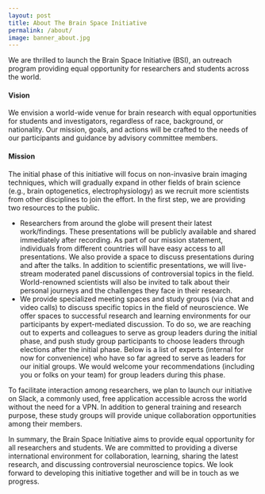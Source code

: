 ```yaml
---
layout: post
title: About The Brain Space Initiative
permalink: /about/
image: banner_about.jpg
---
```


We are thrilled to launch the Brain Space Initiative (BSI), an outreach program providing equal opportunity for researchers and students across the world. 

####  Vision
We envision a world-wide venue for brain research with equal opportunities for students and investigators, regardless of race, background, or nationality. Our mission, goals, and actions will be crafted to the needs of our participants and guidance by advisory committee members. 

#### Mission
The initial phase of this initiative will focus on non-invasive brain imaging techniques, which will gradually expand in other fields of brain science (e.g., brain optogenetics, electrophysiology) as we recruit more scientists from other disciplines to join the effort. In the first step, we are providing two resources to the public. 
- Researchers from around the globe will present their latest work/findings. These presentations will be publicly available and shared immediately after recording. As part of our mission statement, individuals from different countries will have easy access to all presentations. We also provide a space to discuss presentations during and after the talks. In addition to scientific presentations, we will live-stream moderated panel discussions of controversial topics in the field. World-renowned scientists will also be invited to talk about their personal journeys and the challenges they face in their research.
- We provide specialized meeting spaces and study groups (via chat and video calls) to discuss specific topics in the field of neuroscience. We offer spaces to successful research and learning environments for our participants by expert-mediated discussion. To do so, we are reaching out to experts and colleagues to serve as group leaders during the initial phase, and push study group participants to choose leaders through elections after the initial phase. Below is a list of experts (internal for now for convenience) who have so far agreed to serve as leaders for our initial groups. We would welcome your recommendations (including you or folks on your team) for group leaders during this phase.

To facilitate interaction among researchers, we plan to launch our initiative on Slack, a commonly used, free application accessible across the world without the need for a VPN. In addition to general training and research purpose, these study groups will provide unique collaboration opportunities among their members.

In summary, the Brain Space Initiative aims to provide equal opportunity for all researchers and students. We are committed to providing a diverse international environment for collaboration, learning, sharing the latest research, and discussing controversial neuroscience topics. We look forward to developing this initiative together and will be in touch as we progress.
